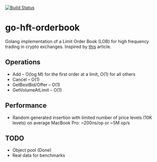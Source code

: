 [![Build Status](https://travis-ci.com/alexey-ernest/go-hft-orderbook.svg?branch=master)](https://travis-ci.com/alexey-ernest/go-hft-orderbook)

# go-hft-orderbook
Golang implementation of a Limit Order Book (LOB) for high frequency trading in crypto exchanges. Inspired by [this](https://web.archive.org/web/20110219163448/http://howtohft.wordpress.com/2011/02/15/how-to-build-a-fast-limit-order-book/) article.

## Operations

* Add – O(log M) for the first order at a limit, O(1) for all others
* Cancel – O(1)
* GetBestBid/Offer – O(1)
* GetVolumeAtLimit – O(1)

## Performance
* Random generated insertion with limited number of price levels (10K levels) on average MacBook Pro: ~200ns/op or ~5M op/s

## TODO
* Object pool (Done)
* Real data for benchmarks
